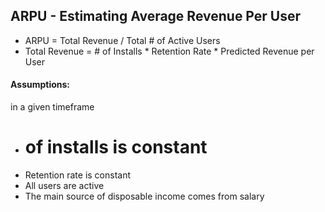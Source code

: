## ARPU - Estimating Average Revenue Per User 
- ARPU = Total Revenue / Total # of Active Users
- Total Revenue = # of Installs * Retention Rate * Predicted Revenue per User


#### Assumptions:
in a given timeframe
- # of installs is constant
- Retention rate is constant
- All users are active
- The main source of disposable income comes from salary
 
